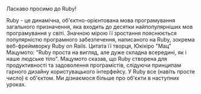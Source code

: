 Ласкаво просимо до Ruby! 

Ruby - це динамічна, об'єктно-орієнтована мова програмування загального призначення, яка входить до десятки найпопулярніших мов програмування у світі. Значною мірою її зростання пояснюється популярністю програмного забезпечення, написаного на Ruby, зокрема веб-фреймворку Ruby on Rails. Цитата її творця, Юкіхіро "Мац" Мацумото: "Ruby проста на вигляд, але дуже складна всередині, як і наше людське тіло". Мацумото сказав, що Ruby створена для продуктивності та задоволення програмістів, слідуючи принципам гарного дизайну користувацького інтерфейсу. У Ruby все (навіть просте число) є об'єктом. Ми дізнаємося більше про об'єкти в наступних уроках.